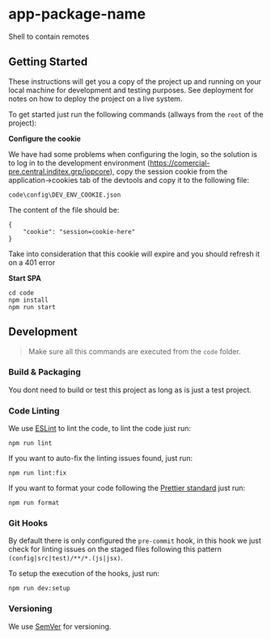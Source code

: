 # app-package-name

Shell to contain remotes 

## Getting Started

These instructions will get you a copy of the project up and running on your local machine for development and testing purposes. See deployment for notes on how to deploy the project on a live system.

To get started just run the following commands (allways from the `root` of the project):

**Configure the cookie**

We have had some problems when configuring the login, so the solution is to log in to the development environment (https://comercial-pre.central.inditex.grp/iopcore), copy the session cookie from the application->cookies tab of the devtools and copy it to the following file:

```
code\config\DEV_ENV_COOKIE.json
```

The content of the file should be:
```
{
    "cookie": "session=cookie-here"
}
```

Take into consideration that this cookie will expire and you should refresh it on a 401 error

**Start SPA**

```
cd code
npm install
npm run start
```

## Development

> Make sure all this commands are executed from the `code` folder.

### Build & Packaging

You dont need to build or test this project as long as is just a test project.

### Code Linting

We use [ESLint](https://eslint.org/) to lint the code, to lint the code just run:

```
npm run lint
```

If you want to auto-fix the linting issues found, just run:

```
npm run lint:fix
```

If you want to format your code following the [Prettier standard](https://prettier.io/) just run:

```
npm run format
```

### Git Hooks

By default there is only configured the `pre-commit` hook, in this hook we just check for linting issues on the staged files following this pattern `(config|src|test)/**/*.(js|jsx)`.

To setup the execution of the hooks, just run:

```
npm run dev:setup
```

### Versioning

We use [SemVer](http://semver.org/) for versioning.
